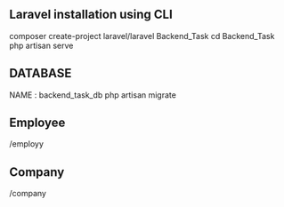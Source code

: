 ## Laravel installation using CLI
composer create-project laravel/laravel Backend_Task
cd Backend_Task
php artisan serve
 
 ## DATABASE 
 NAME : backend_task_db
 php artisan migrate
 
 ## Employee 
 /employy
 
 ## Company
 /company
 
